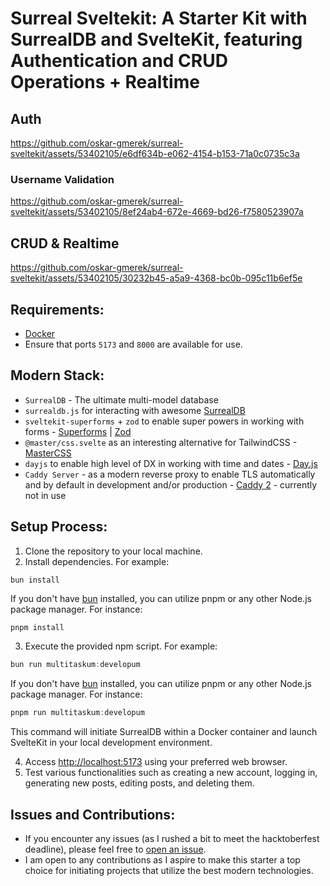 # Surreal Sveltekit: A Starter Kit with SurrealDB and SvelteKit, featuring Authentication and CRUD Operations + Realtime

## Auth

https://github.com/oskar-gmerek/surreal-sveltekit/assets/53402105/e6df634b-e062-4154-b153-71a0c0735c3a

### Username Validation

https://github.com/oskar-gmerek/surreal-sveltekit/assets/53402105/8ef24ab4-672e-4669-bd26-f7580523907a

## CRUD & Realtime

https://github.com/oskar-gmerek/surreal-sveltekit/assets/53402105/30232b45-a5a9-4368-bc0b-095c11b6ef5e

## Requirements:
- [Docker](https://www.docker.com/products/docker-desktop)
- Ensure that ports `5173` and `8000` are available for use.

## Modern Stack:
- `SurrealDB` - The ultimate multi-model database
- `surrealdb.js` for interacting with awesome [SurrealDB](https://surrealdb.com)
- `sveltekit-superforms` + `zod` to enable super powers in working with forms - [Superforms](https://superforms.rocks/) | [Zod](https://zod.dev/)
- `@master/css.svelte` as an interesting alternative for TailwindCSS - [MasterCSS](https://beta.css.master.co/docs/installation)
- `dayjs` to enable high level of DX in working with time and dates - [Day.js](https://day.js.org/)
- `Caddy Server` - as a modern reverse proxy to enable TLS automatically and by default in development and/or production - [Caddy 2](https://caddyserver.com/v2) - currently not in use


## Setup Process:

1. Clone the repository to your local machine.
2. Install dependencies. For example:
```ts
bun install
```
If you don't have [bun](https://bun.sh) installed, you can utilize pnpm or any other Node.js package manager. For instance:
```
pnpm install
```
3. Execute the provided npm script. For example:
```ts
bun run multitaskum:developum
```
If you don't have [bun](https://bun.sh) installed, you can utilize pnpm or any other Node.js package manager. For instance:
```ts
pnpm run multitaskum:developum
```
This command will initiate SurrealDB within a Docker container and launch SvelteKit in your local development environment.

4. Access [http://localhost:5173](http://localhost:5173) using your preferred web browser.
5. Test various functionalities such as creating a new account, logging in, generating new posts, editing posts, and deleting them.

## Issues and Contributions:

- If you encounter any issues (as I rushed a bit to meet the hacktoberfest deadline), please feel free to [open an issue](https://github.com/oskar-gmerek/surreal-sveltekit/issues).
- I am open to any contributions as I aspire to make this starter a top choice for initiating projects that utilize the best modern technologies.
